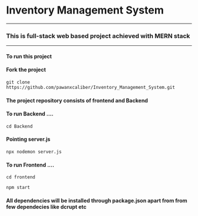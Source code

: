 # Inventory Management System 
----------------------------------------------------------------
### This is full-stack web based project achieved with MERN stack 
----------------------------------------------------------------

#### To run this project 
#### Fork the project 
```
git clone https://github.com/pawanxcaliber/Inventory_Management_System.git
```
#### The project repository consists of frontend and Backend

#### To run Backend ....
```
cd Backend
```
#### Pointing server.js 
```
npx nodemon server.js
```

#### To run Frontend ....
```
cd frontend
```
```
npm start
```

#### All dependencies will be installed through package.json apart from from few dependecies like dcrupt etc


